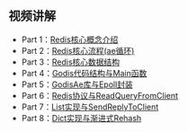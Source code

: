 ## 视频讲解
 - Part 1：[Redis核心概念介绍](https://www.bilibili.com/video/BV1Zd4y1d7LY/)
 - Part 2：[Redis核心流程(ae循环)](https://www.bilibili.com/video/BV1HG4y1k7pH/)
 - Part 3：[Redis核心数据结构](https://www.bilibili.com/video/BV1sd4y1z7ir/)
 - Part 4：[Godis代码结构与Main函数](https://www.bilibili.com/video/BV1fe4y1i7rf/)
 - Part 5：[GodisAe库与Epoll封装](https://www.bilibili.com/video/BV1Hd4y117sL/)
 - Part 6：[Redis协议与ReadQueryFromClient](https://www.bilibili.com/video/BV1nd4y1c76f/)
 - Part 7：[List实现与SendReplyToClient](https://www.bilibili.com/video/BV1iv4y1U7sY/)
 - Part 8：[Dict实现与渐进式Rehash](https://www.bilibili.com/video/BV1c84y1C7wQ/)
